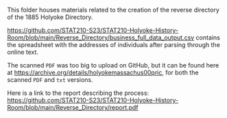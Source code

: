 This folder houses materials related to the creation of the reverse directory of the 1885 Holyoke Directory. 

https://github.com/STAT210-S23/STAT210-Holyoke-History-Room/blob/main/Reverse_Directory/business_full_data_output.csv contains the spreadsheet with the addresses of individuals after parsing through the online text.

The scanned `PDF` was too big to upload on GitHub, but it can be found here at https://archive.org/details/holyokemassachus00pric, for both the scanned `PDF` and `txt` versions. 

Here is a link to the report describing the process: https://github.com/STAT210-S23/STAT210-Holyoke-History-Room/blob/main/Reverse_Directory/report.pdf
